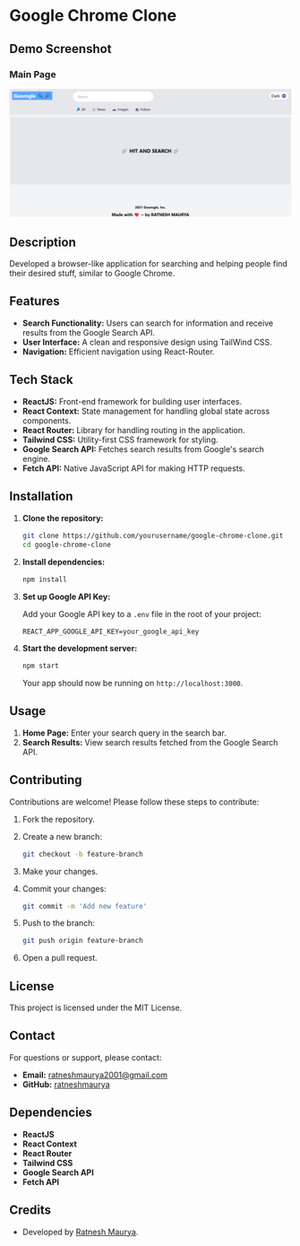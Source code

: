 # Google Chrome Clone

## Demo Screenshot
### Main Page
![Main Page Screenshot](https://github.com/ratneshmaurya/GOOGLE-SEARCH-ENGINE-CLONE/blob/master/public/googleClone.png)

## Description

Developed a browser-like application for searching and helping people find their desired stuff, similar to Google Chrome.

## Features

- **Search Functionality:** Users can search for information and receive results from the Google Search API.
- **User Interface:** A clean and responsive design using TailWind CSS.
- **Navigation:** Efficient navigation using React-Router.

## Tech Stack

- **ReactJS:** Front-end framework for building user interfaces.
- **React Context:** State management for handling global state across components.
- **React Router:** Library for handling routing in the application.
- **Tailwind CSS:** Utility-first CSS framework for styling.
- **Google Search API:** Fetches search results from Google's search engine.
- **Fetch API:** Native JavaScript API for making HTTP requests.


## Installation

1. **Clone the repository:**

    ```bash
    git clone https://github.com/yourusername/google-chrome-clone.git
    cd google-chrome-clone
    ```

2. **Install dependencies:**

    ```bash
    npm install
    ```

3. **Set up Google API Key:**

    Add your Google API key to a `.env` file in the root of your project:

    ```env
    REACT_APP_GOOGLE_API_KEY=your_google_api_key
    ```

4. **Start the development server:**

    ```bash
    npm start
    ```

    Your app should now be running on `http://localhost:3000`.

## Usage

1. **Home Page:** Enter your search query in the search bar.
2. **Search Results:** View search results fetched from the Google Search API.

## Contributing

Contributions are welcome! Please follow these steps to contribute:

1. Fork the repository.
2. Create a new branch:

    ```bash
    git checkout -b feature-branch
    ```

3. Make your changes.
4. Commit your changes:

    ```bash
    git commit -m 'Add new feature'
    ```

5. Push to the branch:

    ```bash
    git push origin feature-branch
    ```

6. Open a pull request.

## License

This project is licensed under the MIT License.

## Contact

For questions or support, please contact:

- **Email:** ratneshmaurya2001@gmail.com
- **GitHub:** [ratneshmaurya](https://github.com/ratneshmaurya)

## Dependencies

- **ReactJS**
- **React Context**
- **React Router**
- **Tailwind CSS**
- **Google Search API**
- **Fetch API**

## Credits

- Developed by [Ratnesh Maurya](https://github.com/ratneshmaurya).
